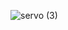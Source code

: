 ![servo (3)](https://user-images.githubusercontent.com/87614111/157225104-edf74da2-f939-4640-83fc-529b91dbf432.jpg)

